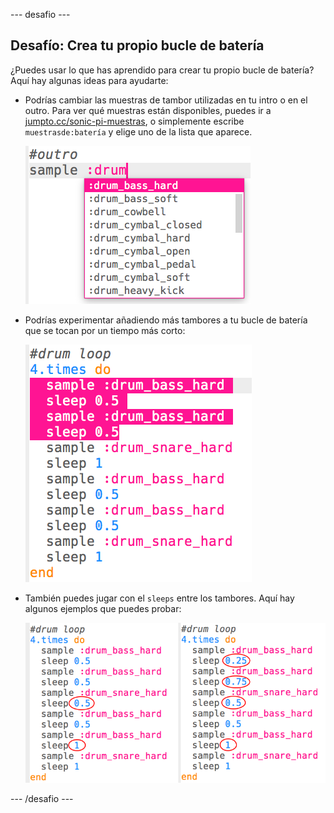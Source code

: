 \--- desafio \---

## Desafío: Crea tu propio bucle de batería

¿Puedes usar lo que has aprendido para crear tu propio bucle de batería? Aquí hay algunas ideas para ayudarte:

+ Podrías cambiar las muestras de tambor utilizadas en tu intro o en el outro. Para ver qué muestras están disponibles, puedes ir a [jumpto.cc/sonic-pi-muestras](http://jumpto.cc/sonic-pi-samples), o simplemente escribe `muestrasde:batería` y elige uno de la lista que aparece.
    
    ![captura de pantalla](images/drum-outro-challenge.png)

+ Podrías experimentar añadiendo más tambores a tu bucle de batería que se tocan por un tiempo más corto:
    
    ![captura de pantalla](images/drum-beat-challenge-1.png)

+ También puedes jugar con el `sleeps` entre los tambores. Aquí hay algunos ejemplos que puedes probar:
    
    ![captura de pantalla](images/drum-beat-challenge-2.png)

\--- /desafio \---
